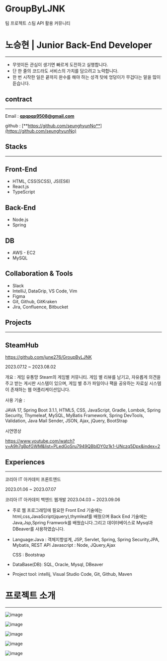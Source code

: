 # GroupByLJNK
팀 프로젝트 스팀 API 활용 커뮤니티

# 노승현 | Junior Back-End Developer

---

- 무엇이든 관심이 생기면 빠르게 도전하고 실행합니다.
- 단 한 줄의 코드라도 서비스의 가치를 담으려고 노력합니다.
- 한 번 시작한 일은 끝까지 완수를 해야 하는 성격 탓에 엉덩이가 무겁다는 말을 많이 듣습니다.

## **contract**

---

Email : **qpqpqp9508@gmail.com**

github : [**https://github.com/seunghyunNo**](https://github.com/seunghyunNo)

## **Stacks**

---

## Front-End

- HTML, CSS(SCSS), JS(ES6)
- React.js
- TypeScript

## Back-End

- Node.js
- Spring

## DB

- AWS - EC2
- MySQL

## Collaboration & Tools

- Slack
- IntelliJ, DataGrip, VS Code, Vim
- Figma
- Git, Github, GitKraken
- Jira, Confluence, Bitbucket

## **Projects**

---

## SteamHub

https://github.com/june276/GroupByLJNK

2023.07.12 ~ 2023.08.02

개요 : 게임 유통망 Steam의 게임별 커뮤니티. 게임 별 리뷰를 남기고, 자유롭게 의견을 주고 받는 게시판 시스템이 있으며, 게임 별 추가 파일이나 팩을 공유하는 자료실 시스템이 존재하는 웹 어플리케이션입니다.

사용 기술 :

JAVA 17, Spring Boot 3.1.1, HTML5, CSS, JavaScript, Gradle, Lombok, Spring Security, Thymeleaf, MySQL, MyBatis Framework, Spring DevTools, Validation, Java Mail Sender, JSON, Ajax, jQuery, BootStrap

시연영상

https://www.youtube.com/watch?v=A9h7gBpfGWM&list=PLedGoSru7949QBblDY0z1k1-UNczq5Dpx&index=2

## Experiences

---

코리아  IT 아카데미 프론트엔드

2023.01.06 ~ 2023.07.07

코리아 IT 아카데미 백엔드 웹개발
2023.04.03 ~ 2023.09.06

- 주로 웹 프로그래밍에 필요한 Front End 기술에는 html,css,JavaScript(jquery),thymleaf를 배웠으며 Back End 기술에는 Java,Jsp,Spring Framwork를 배웠습니다.그리고 데이터베이스로 Mysql과 DBeaver를 사용하였습니다.
- Language:Java : 객체지향설계, JSP, Servlet, Spring, Spring Security,JPA, Mybatis, REST API Javascript : Node, JQuery,Ajax
    
    CSS : Bootstrap
    
- DataBase(DB): SQL, Oracle, Mysql, DBeaver
- Project tool: intellij, Visual Studio Code, Git, Github, Maven

  
# 프로젝트 소개

---

![image](https://github.com/seunghyunNo/GroupByLJNK/assets/138773698/39530a98-a32d-473d-9fbc-812517b9b33d)

![image](https://github.com/seunghyunNo/GroupByLJNK/assets/138773698/6bdedf1a-3296-4aa0-84b2-a092def4e75c)

![image](https://github.com/seunghyunNo/GroupByLJNK/assets/138773698/bf3ec03d-b7b8-485a-90d1-44a706aeda8f)

![image](https://github.com/seunghyunNo/GroupByLJNK/assets/138773698/08bb02b3-056a-47f1-a048-93652afbe6a0)

![image](https://github.com/seunghyunNo/GroupByLJNK/assets/138773698/78a41754-afa5-4683-a775-851533053fa7)






